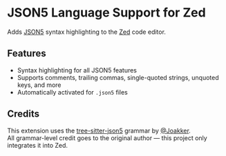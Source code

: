 # JSON5 Language Support for Zed

Adds [JSON5](https://json5.org/) syntax highlighting to the [Zed](https://zed.dev) code editor.

## Features

- Syntax highlighting for all JSON5 features
- Supports comments, trailing commas, single-quoted strings, unquoted keys, and more
- Automatically activated for `.json5` files

## Credits

This extension uses the [tree-sitter-json5](https://github.com/Joakker/tree-sitter-json5) grammar by [@Joakker](https://github.com/Joakker).  
All grammar-level credit goes to the original author — this project only integrates it into Zed.
